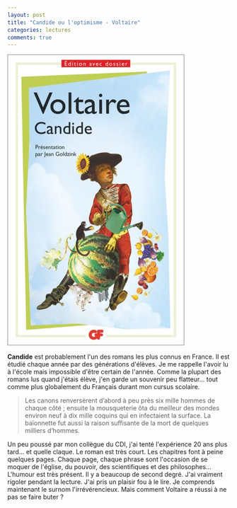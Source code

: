 ```yaml
---
layout: post
title: "Candide ou l'optimisme - Voltaire"
categories: lectures
comments: true
---
```


![moutons](https://github.com/homeostasie/bouquins/raw/master/_pics/lv/voltaire/candide.jpg)

**Candide** est probablement l'un des romans les plus connus en France. Il est étudié chaque année par des générations d'élèves. Je me rappelle l'avoir lu à l'école mais impossible d'être certain de l'année. Comme la plupart des romans lus quand j'étais élève, j'en garde un souvenir peu flatteur... tout comme plus globalement du Français durant mon cursus scolaire.

>  Les canons renversèrent d’abord à peu près six mille hommes de chaque côté ; ensuite la mousqueterie ôta du meilleur des mondes environ neuf à dix mille coquins qui en infectaient la surface. La baïonnette fut aussi la raison suffisante de la mort de quelques milliers d’hommes.

Un peu poussé par mon collègue du CDI, j'ai tenté l'expérience 20 ans plus tard... et quelle claque. Le roman est très court. Les chapitres font à peine quelques pages. Chaque page, chaque phrase sont l'occasion de se moquer de l'église, du pouvoir, des scientifiques et des philosophes... L'humour est très présent. Il y a beaucoup de second degré. J'ai vraiment rigoler pendant la lecture. J'ai pris un plaisir fou à le lire. Je comprends maintenant le surnom l'irrévérencieux. Mais comment Voltaire a réussi à ne pas se faire buter ?
